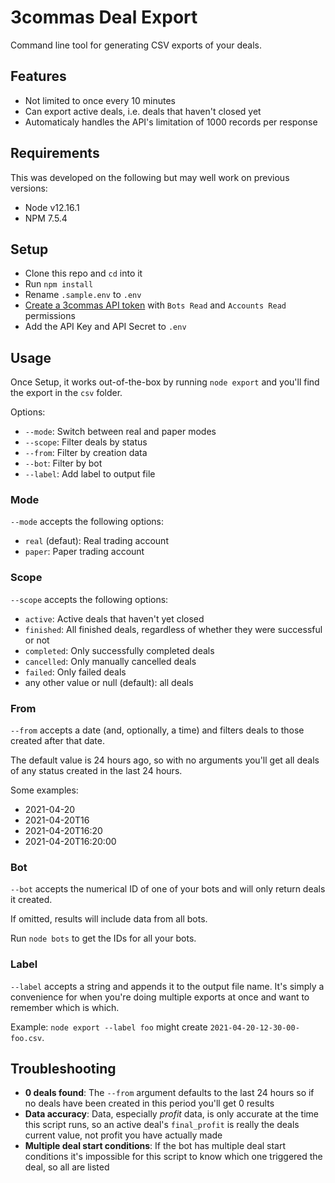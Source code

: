 # 3commas Deal Export

Command line tool for generating CSV exports of your deals.

## Features

- Not limited to once every 10 minutes
- Can export active deals, i.e. deals that haven't closed yet
- Automaticaly handles the API's limitation of 1000 records per response

## Requirements

This was developed on the following but may well work on previous versions:

- Node v12.16.1
- NPM 7.5.4

## Setup

- Clone this repo and `cd` into it
- Run `npm install`
- Rename `.sample.env` to `.env`
- [Create a 3commas API token](https://3commas.io/api_access_tokens) with `Bots Read` and `Accounts Read` permissions
- Add the API Key and API Secret to `.env`

## Usage

Once Setup, it works out-of-the-box by running `node export` and you'll find the export in the `csv` folder.

Options:

-  `--mode`: Switch between real and paper modes
-  `--scope`: Filter deals by status
-  `--from`: Filter by creation data
-  `--bot`: Filter by bot
-  `--label`: Add label to output file

### Mode

`--mode` accepts the following options:

- `real` (defaut): Real trading account
- `paper`: Paper trading account

### Scope

`--scope` accepts the following options:

- `active`: Active deals that haven't yet closed
- `finished`: All finished deals, regardless of whether they were successful or not
- `completed`: Only successfully completed deals
- `cancelled`: Only manually cancelled deals
- `failed`: Only failed deals
- any other value or null (default): all deals

### From

`--from` accepts a date (and, optionally, a time) and filters deals to those created after that date.

The default value is 24 hours ago, so with no arguments you'll get all deals of any status created in the last 24 hours.

Some examples:

- 2021-04-20
- 2021-04-20T16
- 2021-04-20T16:20
- 2021-04-20T16:20:00

### Bot

`--bot` accepts the numerical ID of one of your bots and will only return deals it created.

If omitted, results will include data from all bots.

Run `node bots` to get the IDs for all your bots.

### Label

`--label` accepts a string and appends it to the output file name. It's simply a convenience for when you're doing multiple exports at once and want to remember which is which.

Example: `node export --label foo` might create `2021-04-20-12-30-00-foo.csv`.

## Troubleshooting

- **0 deals found**: The `--from` argument defaults to the last 24 hours so if no deals have been created in this period you'll get 0 results
- **Data accuracy**: Data, especially *profit* data, is only accurate at the time this script runs, so an active deal's `final_profit` is really the deals current value, not profit you have actually made
- **Multiple deal start conditions**: If the bot has multiple deal start conditions it's impossible for this script to know which one triggered the deal, so all are listed
